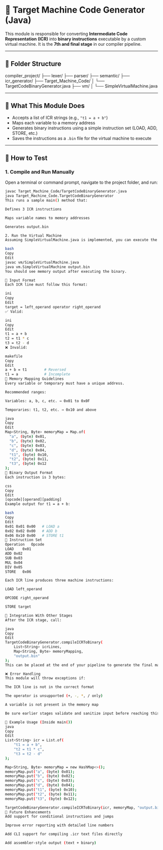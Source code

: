 # 🎯 Target Machine Code Generator (Java)

This module is responsible for converting **Intermediate Code Representation (ICR)** into **binary instructions** executable by a custom virtual machine. It is the **7th and final stage** in our compiler pipeline.

---

## 📁 Folder Structure

compiler_project/
├── lexer/
├── parser/
├── semantic/
├── icr_generator/
├── Target_Machine_Code/
│ └── TargetCodeBinaryGenerator.java
├── vm/
│ └── SimpleVirtualMachine.java



---

## 📌 What This Module Does

- Accepts a list of ICR strings (e.g., `"t1 = a + b"`)
- Maps each variable to a memory address
- Generates binary instructions using a simple instruction set (LOAD, ADD, STORE, etc.)
- Saves the instructions as a `.bin` file for the virtual machine to execute

---

## 🧪 How to Test

### 1. Compile and Run Manually

Open a terminal or command prompt, navigate to the project folder, and run:

```bash
javac Target_Machine_Code/TargetCodeBinaryGenerator.java
java Target_Machine_Code.TargetCodeBinaryGenerator
This runs a sample main() method that:

Defines 3 ICR instructions

Maps variable names to memory addresses

Generates output.bin

2. Run the Virtual Machine
Assuming SimpleVirtualMachine.java is implemented, you can execute the binary:

bash
Copy
Edit
javac vm/SimpleVirtualMachine.java
java vm.SimpleVirtualMachine output.bin
You should see memory output after executing the binary.

🧾 Input Format
Each ICR line must follow this format:

ini
Copy
Edit
target = left_operand operator right_operand
✅ Valid:

ini
Copy
Edit
t1 = a + b
t2 = t1 * c
t3 = t2 - d
❌ Invalid:

makefile
Copy
Edit
a + b = t1        # Reversed
t1 = a            # Incomplete
🧠 Memory Mapping Guidelines
Every variable or temporary must have a unique address.

Recommended ranges:

Variables: a, b, c, etc. → 0x01 to 0x0F

Temporaries: t1, t2, etc. → 0x10 and above

java
Copy
Edit
Map<String, Byte> memoryMap = Map.of(
  "a", (byte) 0x01,
  "b", (byte) 0x02,
  "c", (byte) 0x03,
  "d", (byte) 0x04,
  "t1", (byte) 0x10,
  "t2", (byte) 0x11,
  "t3", (byte) 0x12
);
💾 Binary Output Format
Each instruction is 3 bytes:

css
Copy
Edit
[opcode][operand][padding]
Example output for t1 = a + b:

bash
Copy
Edit
0x01 0x01 0x00   # LOAD a
0x02 0x02 0x00   # ADD b
0x06 0x10 0x00   # STORE t1
🧰 Instruction Set
Operation	Opcode
LOAD	0x01
ADD	0x02
SUB	0x03
MUL	0x04
DIV	0x05
STORE	0x06

Each ICR line produces three machine instructions:

LOAD left_operand

OPCODE right_operand

STORE target

🔗 Integration With Other Stages
After the ICR stage, call:

java
Copy
Edit
TargetCodeBinaryGenerator.compileICRToBinary(
    List<String> icrLines,
    Map<String, Byte> memoryMapping,
    "output.bin"
);
This can be placed at the end of your pipeline to generate the final machine-executable binary.

❌ Error Handling
This module will throw exceptions if:

The ICR line is not in the correct format

The operator is unsupported (+, -, *, / only)

A variable is not present in the memory map

Be sure earlier stages validate and sanitize input before reaching this stage.

🧱 Example Usage (Inside main())
java
Copy
Edit
List<String> icr = List.of(
    "t1 = a + b",
    "t2 = t1 * c",
    "t3 = t2 - d"
);

Map<String, Byte> memoryMap = new HashMap<>();
memoryMap.put("a", (byte) 0x01);
memoryMap.put("b", (byte) 0x02);
memoryMap.put("c", (byte) 0x03);
memoryMap.put("d", (byte) 0x04);
memoryMap.put("t1", (byte) 0x10);
memoryMap.put("t2", (byte) 0x11);
memoryMap.put("t3", (byte) 0x12);

TargetCodeBinaryGenerator.compileICRToBinary(icr, memoryMap, "output.bin");
🚀 Future Enhancements
Add support for conditional instructions and jumps

Improve error reporting with detailed line numbers

Add CLI support for compiling .icr text files directly

Add assembler-style output (text + binary)

